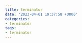 ```yaml
---
title: terminator
date: '2023-04-01 19:37:58 +0000'
categories:
- terminator
tags:
- terminator
---
```




